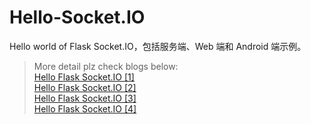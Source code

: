 # Hello-Socket.IO
Hello world of Flask Socket.IO，包括服务端、Web 端和 Android 端示例。 <br>

> More detail plz check blogs below: <br>
> [Hello Flask Socket.IO [1]](https://frendyxzc.github.io/web/2017/04/28/hello-socketio.html) <br>
> [Hello Flask Socket.IO [2]](https://frendyxzc.github.io/web/2017/05/03/hello-socketio-2.html) <br>
> [Hello Flask Socket.IO [3]](https://frendyxzc.github.io/web/2017/05/05/hello-socketio-3.html) <br>
> [Hello Flask Socket.IO [4]](https://frendyxzc.github.io/web/2017/05/10/hello-socketio-4.html) <br>